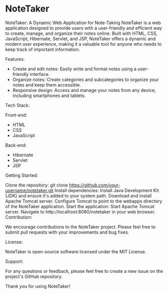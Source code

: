 # NoteTaker
NoteTaker: A Dynamic Web Application for Note-Taking
NoteTaker is a web application designed to provide users with a user-friendly and efficient way to create, manage, and organize their notes online. Built with HTML, CSS, JavaScript, Hibernate, Servlet, and JSP, NoteTaker offers a dynamic and modern user experience, making it a valuable tool for anyone who needs to keep track of important information.

Features:
* Create and edit notes: Easily write and format notes using a user-friendly interface.
* Organize notes: Create categories and subcategories to organize your notes and keep them accessible.
* Responsive design: Access and manage your notes from any device, including smartphones and tablets.

Tech Stack:

Front-end:
 * HTML
 * CSS
 * JavaScript
   
Back-end:
 * Hibernate
 * Servlet
 * JSP

Getting Started:

Clone the repository:
git clone https://github.com/your-username/notetaker.git
Install dependencies:
Install Java Development Kit (JDK) and ensure it's added to your system path.
Download and install Apache Tomcat server.
Configure Tomcat to point to the webapps directory of the NoteTaker application.
Start the application:
Start Apache Tomcat server.
Navigate to http://localhost:8080/notetaker in your web browser.
Contribution:

We encourage contributions to the NoteTaker project. Please feel free to submit pull requests with your improvements and bug fixes.

License:

NoteTaker is open-source software licensed under the MIT License.

Support:

For any questions or feedback, please feel free to create a new issue on the project's GitHub repository.

Thank you for using NoteTaker!
